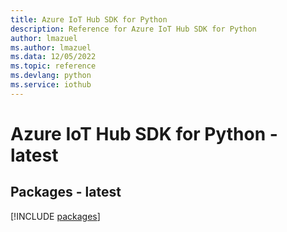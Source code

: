 ```yaml
---
title: Azure IoT Hub SDK for Python
description: Reference for Azure IoT Hub SDK for Python
author: lmazuel
ms.author: lmazuel
ms.data: 12/05/2022
ms.topic: reference
ms.devlang: python
ms.service: iothub
---
```

# Azure IoT Hub SDK for Python - latest
## Packages - latest
[!INCLUDE [packages](iot-hub-index.md)]